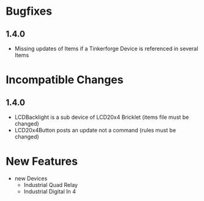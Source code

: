 # Bugfixes
 ## 1.4.0
  * Missing updates of Items if a Tinkerforge Device is referenced in several Items
# Incompatible Changes
 ## 1.4.0
  * LCDBacklight is a sub device of LCD20x4 Bricklet (items file must be changed)
  * LCD20x4Button posts an update not a command (rules must be changed)
# New Features
  * new Devices
    * Industrial Quad Relay
    * Industrial Digital In 4
  

